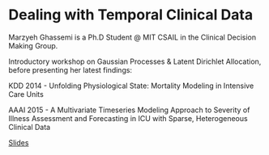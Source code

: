 **Dealing with Temporal Clinical Data**
===================

Marzyeh Ghassemi is a Ph.D Student @ MIT CSAIL in the Clinical Decision Making Group.

Introductory workshop on Gaussian Processes & Latent Dirichlet Allocation, before presenting her latest findings:

KDD 2014 - Unfolding Physiological State: Mortality Modeling in Intensive Care Units

AAAI 2015 - A Multivariate Timeseries Modeling Approach to Severity of Illness Assessment and Forecasting in ICU with Sparse, Heterogeneous Clinical Data

[Slides](https://drive.google.com/file/d/0BwC1eSaTX5cZSkhSQVpjVWpOQWc/view?usp=sharing)
